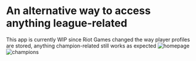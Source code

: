 # An alternative way to access anything league-related
This app is currently WIP since Riot Games changed the way player profiles are stored, anything champion-related still works as expected
![homepage](https://i.imgur.com/nHuVT5a.png)
![champions](https://i.imgur.com/kWtuQpL.png)

